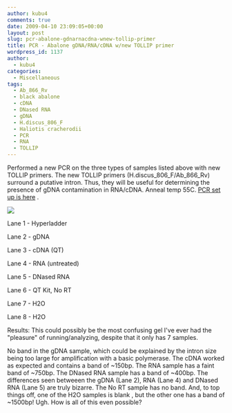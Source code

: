 ```yaml
---
author: kubu4
comments: true
date: 2009-04-10 23:09:05+00:00
layout: post
slug: pcr-abalone-gdnarnacdna-wnew-tollip-primer
title: PCR - Abalone gDNA/RNA/cDNA w/new TOLLIP primer
wordpress_id: 1137
author:
  - kubu4
categories:
  - Miscellaneous
tags:
  - Ab_866_Rv
  - black abalone
  - cDNA
  - DNased RNA
  - gDNA
  - H.discus_806_F
  - Haliotis cracherodii
  - PCR
  - RNA
  - TOLLIP
---
```


Performed a new PCR on the three types of samples listed above with new TOLLIP primers. The new TOLLIP primers (H.discus_806_F/Ab_866_Rv) surround a putative intron. Thus, they will be useful for determining the presence of gDNA contamination in RNA/cDNA. Anneal temp 55C. [PCR set up is here](http://eagle.fish.washington.edu/Arabidopsis/Notebook%20Workup%20Files/20090410-02.jpg) .

![](http://eagle.fish.washington.edu/Arabidopsis/20090413-01.JPG)

Lane 1 - Hyperladder

Lane 2 - gDNA

Lane 3 - cDNA (QT)

Lane 4 - RNA (untreated)

Lane 5 - DNased RNA

Lane 6 - QT Kit, No RT

Lane 7 - H2O

Lane 8 - H2O

Results: This could possibly be the most confusing gel I've ever had the "pleasure" of running/analyzing, despite that it only has 7 samples.

No band in the gDNA sample, which could be explained by the intron size being too large for amplification with a basic polymerase. The cDNA worked as expected and contains a band of ~150bp. The RNA sample has a faint band of ~750bp. The DNased RNA sample has a band of ~400bp. The differences seen betweeen the gDNA (Lane 2), RNA (Lane 4) and DNased RNA (Lane 5) are truly bizarre. The No RT sample has no band. And, to top things off, one of the H2O samples is blank , but the other one has a band of ~1500bp! Ugh. How is all of this even possible?
